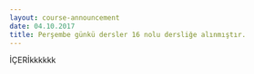 ```yaml
---
layout: course-announcement
date: 04.10.2017
title: Perşembe günkü dersler 16 nolu dersliğe alınmıştır.
---
```

İÇERİkkkkkk